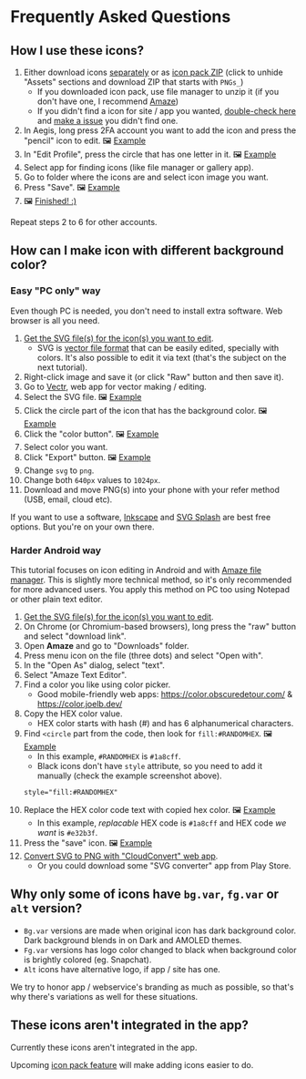 # Frequently Asked Questions

## How I use these icons?

1. Either download icons [separately](/PNG) or as [icon pack ZIP](../../releases/latest) (click to unhide "Assets" sections and download ZIP that starts with `PNGs_`)
   - If you downloaded icon pack, use file manager to unzip it (if you don't have one, I recommend [Amaze](https://github.com/TeamAmaze/AmazeFileManager/blob/master/README.md))
   - If you didn't find a icon for site / app you wanted, [double-check here](full_preview.md) and [make a issue](https://github.com/krisu5/aegis-icons/issues) you didn't find one.
2. In Aegis, long press 2FA account you want to add the icon and press the "pencil" icon to edit. 🖼 [Example](https://user-images.githubusercontent.com/3540275/80872785-e875dc80-8cbc-11ea-8451-0fff3ed4565f.png)
3. In "Edit Profile", press the circle that has one letter in it. 🖼 [Example](https://user-images.githubusercontent.com/3540275/80872798-f9bee900-8cbc-11ea-9a7d-c0f94a675044.png)
4. Select app for finding icons (like file manager or gallery app).
5. Go to folder where the icons are and select icon image you want.
6. Press "Save". 🖼 [Example](https://user-images.githubusercontent.com/3540275/80872809-08a59b80-8cbd-11ea-88cf-39c932fc4710.png)
7. 🖼 [Finished! :)](https://user-images.githubusercontent.com/3540275/80872810-093e3200-8cbd-11ea-9615-9a343ccb7756.png)

Repeat steps 2 to 6 for other accounts.

## How can I make icon with different background color?

### Easy "PC only" way

Even though PC is needed, you don't need to install extra software. Web browser is all you need.

1. [Get the SVG file(s) for the icon(s) you want to edit](/SVG).
   - SVG is [vector file format](https://simple.wikipedia.org/wiki/Vector_graphics) that can  be easily edited, specially with colors. It's also possible to edit it via text (that's the subject on the next tutorial).
2. Right-click image and save it (or click "Raw" button and then save it).
3. Go to [Vectr](https://vectr.com/new), web app for vector making / editing.
4. Select the SVG file. 🖼 [Example](https://user-images.githubusercontent.com/3540275/81182238-34bf6600-8fb6-11ea-958c-05d1bf46ce7f.png)
5. Click the circle part of the icon that has the background color. 🖼 [Example](https://user-images.githubusercontent.com/3540275/81182240-35f09300-8fb6-11ea-975f-48a84888714e.png)
6. Click the "color button". 🖼 [Example](https://user-images.githubusercontent.com/3540275/81182244-36892980-8fb6-11ea-8b8c-8702bda5ec09.png)
7. Select color you want.
8. Click "Export" button. 🖼 [Example](https://user-images.githubusercontent.com/3540275/81184942-a947d400-8fb9-11ea-9a62-194430b7f6e4.png)
9. Change `svg` to `png`.
10. Change both `640px` values to `1024px`.
11. Download and move PNG(s) into your phone with your refer method (USB, email, cloud etc).

If you want to use a software, [Inkscape](https://inkscape.org/) and [SVG Splash](https://www.svgsplash.com/) are best free options. But you're on your own there.

### Harder Android way

This tutorial focuses on icon editing in Android and with [Amaze file manager](https://github.com/TeamAmaze/AmazeFileManager/blob/master/README.md). This is slightly more technical method, so it's only recommended for more advanced users. You apply this method on PC too using Notepad or other plain text editor.

1. [Get the SVG file(s) for the icon(s) you want to edit](/SVG).
2. On Chrome (or Chromium-based browsers), long press the "raw" button and select "download link".
3. Open **Amaze** and go to "Downloads" folder.
4. Press menu icon on the file (three dots) and select "Open with".
5. In the "Open As" dialog, select "text".
6. Select "Amaze Text Editor".
7. Find a color you like using color picker.
   - Good mobile-friendly web apps: https://color.obscuredetour.com/ & https://color.joelb.dev/
8. Copy the HEX color value.
   - HEX color starts with hash (#) and has 6 alphanumerical characters.
9. Find `<circle` part from the code, then look for `fill:#RANDOMHEX`. 🖼 [Example](https://user-images.githubusercontent.com/3540275/115146777-ac1fc580-a060-11eb-9e85-d010ca23da52.png)
   - In this example, `#RANDOMHEX` is `#1a8cff`.
   - Black icons don't have `style` attribute, so you need to add it manually (check the example screenshot above).
   ```
   style="fill:#RANDOMHEX"
   ```
9. Replace the HEX color code text with copied hex color. 🖼 [Example](https://user-images.githubusercontent.com/3540275/115147154-564c1d00-a062-11eb-8972-2729903a5530.png)
   - In this example, *replacable* HEX code is `#1a8cff` and HEX code *we want* is `#e32b3f`.
10. Press the "save" icon. 🖼 [Example](https://user-images.githubusercontent.com/3540275/115147156-56e4b380-a062-11eb-9f2b-aebb6e9fc839.png)
11. [Convert SVG to PNG with "CloudConvert" web app](https://cloudconvert.com/svg-to-png).
	- Or you could download some "SVG converter" app from Play Store.

## Why only some of icons have `bg.var`, `fg.var` or `alt` version?

- `Bg.var` versions are made when original icon has dark background color. Dark background blends in on Dark and AMOLED themes. 
- `Fg.var` versions has logo color changed to black when background color is brightly colored (eg. Snapchat).
- `Alt` icons have alternative logo, if app / site has one.

We try to honor app / webservice's branding as much as possible, so that's why there's variations as well for these situations.

## These icons aren't integrated in the app?

Currently these icons aren't integrated in the app.

Upcoming [icon pack feature](https://github.com/beemdevelopment/Aegis/issues/509) will make adding icons easier to do.

